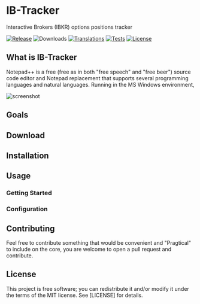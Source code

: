 # IB-Tracker
Interactive Brokers (IBKR) options positions tracker

[![Release](https://img.shields.io/github/v/release/akaunting/akaunting?label=release)](https://github.com/akaunting/akaunting/releases)
![Downloads](https://img.shields.io/github/downloads/akaunting/akaunting/total?label=downloads)
[![Translations](https://badges.crowdin.net/akaunting/localized.svg)](https://crowdin.com/project/akaunting)
[![Tests](https://img.shields.io/github/actions/workflow/status/akaunting/akaunting/tests.yml?label=tests)](https://github.com/akaunting/akaunting/actions)
[![License](https://img.shields.io/github/license/akaunting/akaunting?label=license)](LICENSE.txt)

## What is IB-Tracker
Notepad++ is a free (free as in both "free speech" and "free beer") source code editor and Notepad replacement that supports several programming languages and natural languages. Running in the MS Windows environment,

![screenshot](https://pragtical.github.io/assets/img/editor.png)

## Goals

## Download

## Installation

## Usage
### Getting Started
### Configuration

## Contributing
Feel free to contribute something that would be convenient and "Pragtical" to include on the core, you are welcome to open a pull request and contribute.

## License
This project is free software; you can redistribute it and/or modify it under the terms of the MIT license. See [LICENSE] for details.